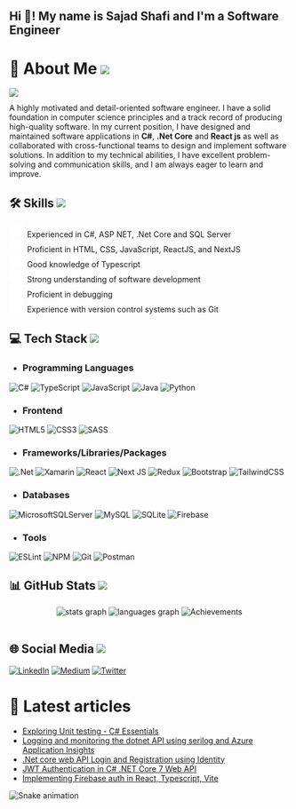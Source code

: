 ## Hi 👋! My name is Sajad Shafi and I'm a Software Engineer

# 💫 About Me <img style="width:20px;" src="https://res.cloudinary.com/dey4dramc/image/upload/v1682335394/right-arrow_ojgvmh.png"/>

<div class="about-section">
  <img class="gif-anime" src="https://media.giphy.com/media/RbDKaczqWovIugyJmW/giphy.gif"  />
  <p style="margin-top:.5rem;" class="about-me"> A highly motivated and detail-oriented software engineer. I have a solid foundation in computer science principles and a track record of producing high-quality software. In my current position, I have designed and maintained software applications in <b>C#</b>, <b>.Net Core</b> and <b>React js</b> as well as collaborated with cross-functional teams to design and implement software solutions. In addition to my technical abilities, I have excellent problem-solving and communication skills, and I am always eager to learn and improve.</p>
</div>

## 🛠️ Skills <img style="width:20px;" src="https://res.cloudinary.com/dey4dramc/image/upload/v1682335394/right-arrow_ojgvmh.png"/>

  <span>
    <img src="./arrow.svg" />
  </span>
  <span style="margin-left:4px;">Experienced in C#, ASP NET, .Net Core and SQL Server</span>
  <br>
  <span>
      <img src="./arrow.svg" />
  </span>
  <span style="margin-left:4px;">Proficient in HTML, CSS, JavaScript, ReactJS, and NextJS</span>
<br>
  <span>
      <img src="./arrow.svg" />
  </span>
  <span style="margin-left:4px;">Good knowledge of Typescript</span>
<br>
  <span>
      <img src="./arrow.svg" />
  </span>
  <span style="margin-left:4px;">Strong understanding of software development</span>
  <br>
  <span>
      <img src="./arrow.svg" />
  </span>
  <span style="margin-left:4px;">Proficient in debugging</span>
  <br>
  <span>
      <img src="./arrow.svg" />
  </span>
  <span style="margin-left:4px;">Experience with version control systems such as Git</span>
</ul>
<br>

## 💻 Tech Stack <img style="width:20px;" src="https://res.cloudinary.com/dey4dramc/image/upload/v1682335394/right-arrow_ojgvmh.png"/>

- ### Programming Languages

![C#](https://img.shields.io/badge/c%23-%23239120.svg?style=flat&logo=c-sharp&logoColor=white)
![TypeScript](https://img.shields.io/badge/typescript-%23007ACC.svg?style=flat&logo=typescript&logoColor=white)
![JavaScript](https://img.shields.io/badge/javascript-%23323330.svg?style=flat&logo=javascript&logoColor=%23F7DF1E)
![Java](https://img.shields.io/badge/java-%23ED8B00.svg?style=flat&logo=java&logoColor=white)
![Python](https://img.shields.io/badge/python-3670A0?style=flat&logo=python&logoColor=ffdd54)

- ### Frontend

![HTML5](https://img.shields.io/badge/html5-%23E34F26.svg?style=flat&logo=html5&logoColor=white)
![CSS3](https://img.shields.io/badge/css3-%231572B6.svg?style=flat&logo=css3&logoColor=white)
![SASS](https://img.shields.io/badge/SASS-hotpink.svg?style=flat&logo=SASS&logoColor=white)

- ### Frameworks/Libraries/Packages

![.Net](https://img.shields.io/badge/.NET-5C2D91?style=flat&logo=.net&logoColor=white)
![Xamarin](https://img.shields.io/badge/Xamarin-3199DC?style=flat&logo=xamarin&logoColor=white)
![React](https://img.shields.io/badge/react-%2320232a.svg?style=flat&logo=react&logoColor=%2361DAFB)
![Next JS](https://img.shields.io/badge/Next-black?style=flat&logo=next.js&logoColor=white)
![Redux](https://img.shields.io/badge/redux-%23593d88.svg?style=flat&logo=redux&logoColor=white)
![Bootstrap](https://img.shields.io/badge/bootstrap-%23563D7C.svg?style=flat&logo=bootstrap&logoColor=white)
![TailwindCSS](https://img.shields.io/badge/tailwindcss-%2338B2AC.svg?style=flat&logo=tailwind-css&logoColor=white)

- ### Databases

![MicrosoftSQLServer](https://img.shields.io/badge/Microsoft%20SQL%20Sever-CC2927?style=flat&logo=microsoft%20sql%20server&logoColor=white)
![MySQL](https://img.shields.io/badge/mysql-%2300f.svg?style=flat&logo=mysql&logoColor=white)
![SQLite](https://img.shields.io/badge/sqlite-%2307405e.svg?style=flat&logo=sqlite&logoColor=white)
![Firebase](https://img.shields.io/badge/firebase-%23039BE5.svg?style=flat&logo=firebase)

- ### Tools

![ESLint](https://img.shields.io/badge/ESLint-4B3263?style=flat&logo=eslint&logoColor=white)
![NPM](https://img.shields.io/badge/NPM-%23000000.svg?style=flat&logo=npm&logoColor=white)
![Git](https://camo.githubusercontent.com/f7c3ee03e8c0f6b42e081dbc1d4baf4d524919bc7272ad550020871b8cd5ee98/68747470733a2f2f696d672e736869656c64732e696f2f62616467652f2d4769742d4630353033323f7374796c653d666c6174266c6f676f3d676974266c6f676f436f6c6f723d7768697465)
![Postman](https://img.shields.io/badge/Postman-FF6C37?style=flat&logo=postman&logoColor=white)
<br>

## 📊 GitHub Stats <img style="width:20px;" src="https://res.cloudinary.com/dey4dramc/image/upload/v1682335394/right-arrow_ojgvmh.png"/>

<div align="center">
  <img src="https://github-readme-stats-sigma-five.vercel.app/api?username=sajadshafi&hide_title=true&theme=synthwave&hide_border=false&include_all_commits=false&count_private=false" height="150" alt="stats graph"  />
  <img src="https://github-readme-stats-sigma-five.vercel.app/api/top-langs?username=sajadshafi&locale=en&hide_title=false&layout=compact&card_width=320&langs_count=5&theme=synthwave&hide_border=false" height="150" alt="languages graph"  />
  <img src="https://github-readme-streak-stats.herokuapp.com/?user=sajadshafi&theme=synthwave&hide_border=false" height="150" alt="Achievements"  />
</div>

<br>

## 🌐 Social Media <img style="width:15px;" src="https://res.cloudinary.com/dey4dramc/image/upload/v1682335394/right-arrow_ojgvmh.png"/>

[![LinkedIn](https://img.shields.io/badge/LinkedIn-%230077B5.svg?logo=linkedin&logoColor=white)](https://linkedin.com/in/sajadshafi)
[![Medium](https://img.shields.io/badge/Medium-12100E?logo=medium&logoColor=white)](https://medium.com/@sajadshafi)
[![Twitter](https://img.shields.io/badge/Twitter-%231DA1F2.svg?logo=Twitter&logoColor=white)](https://twitter.com/sajadshafi_dev)
<br clear="both">

# 📝 Latest articles
<!-- BLOG-POST-LIST:START -->
- [Exploring Unit testing - C# Essentials](https://sajadshafi.com/blog/unit-testing-csharp-dotnet)
- [Logging and monitoring the dotnet API using serilog and Azure Application Insights](https://sajadshafi.com/blog/logging-monitoring-csharp-dotnet)
- [.Net core web API Login and Registration using Identity](https://sajadshafi.com/blog/dotnet-webapi-user-registration-login)
- [JWT Authentication in C# .NET Core 7 Web API](https://sajadshafi.com/blog/jwt-auth-with-net-core)
- [Implementing Firebase auth in React, Typescript, Vite](https://sajadshafi.com/blog/firebase-auth-react-typescript-vite)
<!-- BLOG-POST-LIST:END -->

<img src="https://res.cloudinary.com/dey4dramc/image/upload/v1682334118/snake_ujoyoz.svg" alt="Snake animation" />
